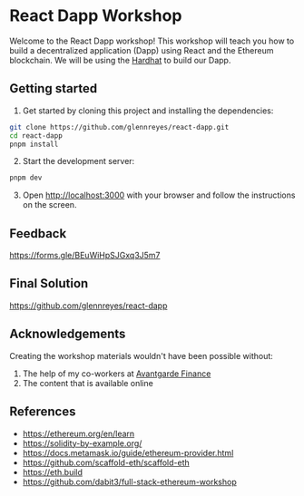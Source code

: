 # React Dapp Workshop

Welcome to the React Dapp workshop! This workshop will teach you how to build a decentralized application (Dapp) using React and the Ethereum blockchain. We will be using the [Hardhat](https://hardhat.org/) to build our Dapp.

## Getting started

1. Get started by cloning this project and installing the dependencies:

```sh
git clone https://github.com/glennreyes/react-dapp.git
cd react-dapp
pnpm install
```

2. Start the development server:

```sh
pnpm dev
```

3. Open [http://localhost:3000](http://localhost:3000) with your browser and follow the instructions on the screen.

## Feedback

https://forms.gle/BEuWiHpSJGxq3J5m7

## Final Solution

https://github.com/glennreyes/react-dapp

## Acknowledgements

Creating the workshop materials wouldn't have been possible without:

1. The help of my co-workers at [Avantgarde Finance](https://avantgarde.finance)
2. The content that is available online

## References

- https://ethereum.org/en/learn
- https://solidity-by-example.org/
- https://docs.metamask.io/guide/ethereum-provider.html
- https://github.com/scaffold-eth/scaffold-eth
- https://eth.build
- https://github.com/dabit3/full-stack-ethereum-workshop
